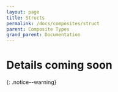 ```yaml
---
layout: page
title: Structs
permalink: /docs/composites/struct
parent: Composite Types
grand_parent: Documentation
---
```


# Details coming soon
{: .notice--warning}